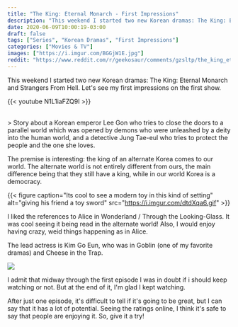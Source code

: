 ```yaml
---
title: "The King: Eternal Monarch - First Impressions"
description: "This weekend I started two new Korean dramas: The King: Eternal Monarch and Strangers From Hell. Let's see my first impressions on the first show."
date: 2020-06-09T10:00:19-03:00
draft: false
tags: ["Series", "Korean Dramas", "First Impressions"]
categories: ["Movies & TV"]
images: ["https://i.imgur.com/BGGjW1E.jpg"]
reddit: "https://www.reddit.com/r/geekosaur/comments/gzsltp/the_king_eternal_monarch_first_impressions/"
---
```


This weekend I started two new Korean dramas: The King: Eternal Monarch and Strangers From Hell. Let's see my first impressions on the first show.

{{< youtube N1L1iaFZQ9I >}}  
<!--more-->
<br/>
> Story about a Korean emperor Lee Gon who tries to close the doors to a parallel world which was opened by demons who were unleashed by a deity into the human world, and a detective Jung Tae-eul who tries to protect the people and the one she loves.

The premise is interesting: the king of an alternate Korea comes to our world. The alternate world is not entirely different from ours, the main difference being that they still have a king, while in our world Korea is a democracy.

{{< figure caption="Its cool to see a modern toy in this kind of setting"  alt="giving his friend a toy sword" src="https://i.imgur.com/dtdXqa6.gif" >}}

I liked the references to Alice in Wonderland / Through the Looking-Glass. It was cool seeing it being read in the alternate world! Also, I would enjoy having crazy, weid things happening as in Alice.

The lead actress is Kim Go Eun, who was in Goblin (one of my favorite dramas) and Cheese in the Trap.

![](https://i.imgur.com/BGGjW1E.jpg)

I admit that midway through the first episode I was in doubt if i should keep watching or not. But at the end of it, I'm glad I kept watching.

After just one episode, it's difficult to tell if it's going to be great, but I can say that it has a lot of potential. Seeing the ratings online, I think it's safe to say that people are enjoying it. So, give it a try!

